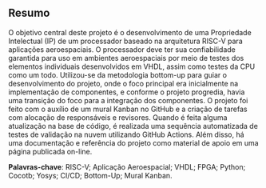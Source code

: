 ## Resumo

O objetivo central deste projeto é o desenvolvimento de uma Propriedade
Intelectual (IP) de um processador baseado na arquitetura RISC-V para aplicações
aeroespaciais. O processador deve ter sua confiabilidade garantida para uso em
ambientes aeroespaciais por meio de testes dos elementos individuais
desenvolvidos em VHDL, assim como testes da CPU como um todo. Utilizou-se da
metodologia bottom-up para guiar o desenvolvimento do projeto, onde o foco
principal era inicialmente na implementação de componentes, e conforme o projeto
progredia, havia uma transição do foco para a integração dos componentes. O
projeto foi feito com o auxílio de um mural Kanban no GitHub e a criação de
tarefas com alocação de responsáveis e revisores. Quando é feita alguma
atualização na base de código, é realizada uma sequência automatizada de testes
de validação na nuvem utilizando GitHub Actions. Além disso, há uma documentação
e referência do projeto como material de apoio em uma página publicada on-line.

**Palavras-chave**: RISC-V; Aplicação Aeroespacial; VHDL; FPGA; Python; Cocotb;
Yosys; CI/CD; Bottom-Up; Mural Kanban.